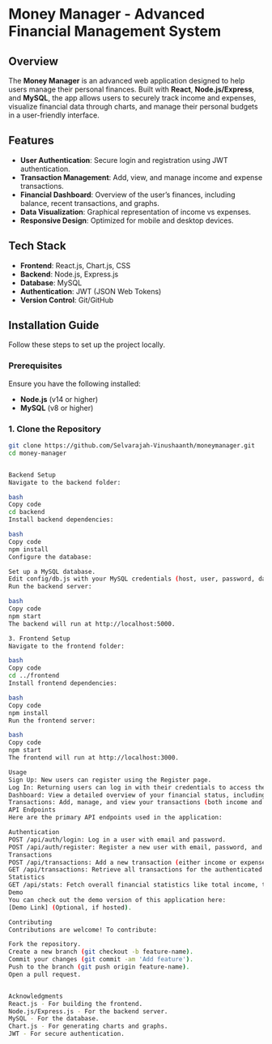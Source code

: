 # Money Manager - Advanced Financial Management System

## Overview

The **Money Manager** is an advanced web application designed to help users manage their personal finances. Built with **React**, **Node.js/Express**, and **MySQL**, the app allows users to securely track income and expenses, visualize financial data through charts, and manage their personal budgets in a user-friendly interface.

## Features

- **User Authentication**: Secure login and registration using JWT authentication.
- **Transaction Management**: Add, view, and manage income and expense transactions.
- **Financial Dashboard**: Overview of the user’s finances, including balance, recent transactions, and graphs.
- **Data Visualization**: Graphical representation of income vs expenses.
- **Responsive Design**: Optimized for mobile and desktop devices.

## Tech Stack

- **Frontend**: React.js, Chart.js, CSS
- **Backend**: Node.js, Express.js
- **Database**: MySQL
- **Authentication**: JWT (JSON Web Tokens)
- **Version Control**: Git/GitHub

## Installation Guide

Follow these steps to set up the project locally.

### Prerequisites

Ensure you have the following installed:

- **Node.js** (v14 or higher)
- **MySQL** (v8 or higher)

### 1. Clone the Repository

```bash
git clone https://github.com/Selvarajah-Vinushaanth/moneymanager.git
cd money-manager


Backend Setup
Navigate to the backend folder:

bash
Copy code
cd backend
Install backend dependencies:

bash
Copy code
npm install
Configure the database:

Set up a MySQL database.
Edit config/db.js with your MySQL credentials (host, user, password, database).
Run the backend server:

bash
Copy code
npm start
The backend will run at http://localhost:5000.

3. Frontend Setup
Navigate to the frontend folder:

bash
Copy code
cd ../frontend
Install frontend dependencies:

bash
Copy code
npm install
Run the frontend server:

bash
Copy code
npm start
The frontend will run at http://localhost:3000.

Usage
Sign Up: New users can register using the Register page.
Log In: Returning users can log in with their credentials to access the dashboard.
Dashboard: View a detailed overview of your financial status, including charts of income and expenses.
Transactions: Add, manage, and view your transactions (both income and expenses).
API Endpoints
Here are the primary API endpoints used in the application:

Authentication
POST /api/auth/login: Log in a user with email and password.
POST /api/auth/register: Register a new user with email, password, and other necessary details.
Transactions
POST /api/transactions: Add a new transaction (either income or expense).
GET /api/transactions: Retrieve all transactions for the authenticated user.
Statistics
GET /api/stats: Fetch overall financial statistics like total income, total expenses, and current balance.
Demo
You can check out the demo version of this application here:
[Demo Link] (Optional, if hosted).

Contributing
Contributions are welcome! To contribute:

Fork the repository.
Create a new branch (git checkout -b feature-name).
Commit your changes (git commit -am 'Add feature').
Push to the branch (git push origin feature-name).
Open a pull request.


Acknowledgments
React.js - For building the frontend.
Node.js/Express.js - For the backend server.
MySQL - For the database.
Chart.js - For generating charts and graphs.
JWT - For secure authentication.

